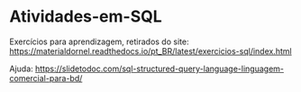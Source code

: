 # Atividades-em-SQL
Exercícios para aprendizagem, retirados do site: 
https://materialdornel.readthedocs.io/pt_BR/latest/exercicios-sql/index.html

Ajuda:
https://slidetodoc.com/sql-structured-query-language-linguagem-comercial-para-bd/
